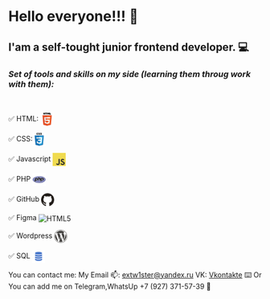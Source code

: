  # **Hello everyone!!!**  :wave: 

 




## **I'am a self-tought junior frontend developer.** :computer:


### ***Set of tools and skills on my side (learning them throug work with them):***

<br>

 :white_check_mark: HTML: <img align="center"  alt="HTML5" width="26px" src="https://raw.githubusercontent.com/github/explore/80688e429a7d4ef2fca1e82350fe8e3517d3494d/topics/html/html.png">  


 :white_check_mark:  CSS:<img align="center" alt="HTML5" width="26px" src="https://raw.githubusercontent.com/github/explore/80688e429a7d4ef2fca1e82350fe8e3517d3494d/topics/css/css.png">


 :white_check_mark:  Javascript <img align="center" alt="HTML5" width="26px" src="https://raw.githubusercontent.com/github/explore/80688e429a7d4ef2fca1e82350fe8e3517d3494d/topics/javascript/javascript.png">


 :white_check_mark:  PHP <img align="center" alt="HTML5" width="26px" src="https://raw.githubusercontent.com/github/explore/ccc16358ac4530c6a69b1b80c7223cd2744dea83/topics/php/php.png">


 :white_check_mark:  GitHub <img align="center" alt="HTML5" width="26px" src="https://raw.githubusercontent.com/github/explore/89bdd9644f44d1b12180fd512b95574fe4c54617/topics/github-api/github-api.png">


 :white_check_mark:  Figma  <img align="center" alt="HTML5" width="26px" src="https://camo.githubusercontent.com/b14dca1713330627c2ffd3443c6770c27c193745afb7e810382ae571add48964/68747470733a2f2f7365656b6c6f676f2e636f6d2f696d616765732f462f6669676d612d6c6f676f2d453445323144334145412d7365656b6c6f676f2e636f6d2e706e67">


 :white_check_mark:  Wordpress <img align="center" alt="HTML5" width="26px" src="https://raw.githubusercontent.com/github/explore/80688e429a7d4ef2fca1e82350fe8e3517d3494d/topics/wordpress/wordpress.png">


 :white_check_mark:  SQL <img align="center" alt="HTML5" width="26px" src="https://raw.githubusercontent.com/github/explore/80688e429a7d4ef2fca1e82350fe8e3517d3494d/topics/sql/sql.png">
<br>








You can contact me:
My Email 📫: [extw1ster@yandex.ru](http://extw1ster@yandex.ru)
VK: [Vkontakte](http://extw1ster@yandex.ru) ⌨️
Or You can add me on Telegram,WhatsUp +7 (927) 371-57-39 📱
